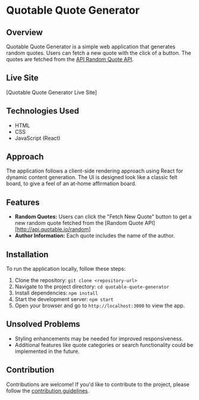 # Quotable Quote Generator

## Overview

Quotable Quote Generator is a simple web application that generates random quotes. Users can fetch a new quote with the click of a button. The quotes are fetched from the [API Random Quote API](http://api.quotable.io/random).

## Live Site

[Quotable Quote Generator Live Site]

## Technologies Used

- HTML
- CSS
- JavaScript (React)

## Approach

The application follows a client-side rendering approach using React for dynamic content generation. The UI is designed look like a classic felt board, to give a feel of an at-home affirmation board.

## Features

- **Random Quotes:** Users can click the "Fetch New Quote" button to get a new random quote fetched from the [Random Quote API][http://api.quotable.io/random]
- **Author Information:** Each quote includes the name of the author.

## Installation

To run the application locally, follow these steps:

1. Clone the repository: `git clone <repository-url>`
2. Navigate to the project directory: `cd quotable-quote-generator`
3. Install dependencies: `npm install`
4. Start the development server: `npm start`
5. Open your browser and go to `http://localhost:3000` to view the app.

## Unsolved Problems

- Styling enhancements may be needed for improved responsiveness.
- Additional features like quote categories or search functionality could be implemented in the future.

## Contribution

Contributions are welcome! If you'd like to contribute to the project, please follow the [contribution guidelines](CONTRIBUTING.md).




